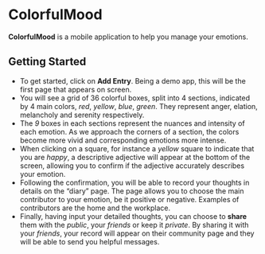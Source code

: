 # ColorfulMood
**ColorfulMood** is a mobile application to help you manage your emotions.

## Getting Started
* To get started, click on **Add Entry**. Being a demo app, this will be the first page that appears on screen.
* You will see a grid of 36 colorful boxes, split into 4 sections, indicated by 4 main colors, 
  *red*, *yellow*, *blue*, *green*. They represent anger, elation, melancholy and serenity respectively.
* The *9* boxes in each sections represent the nuances and intensity of each emotion. 
  As we approach the corners of a section, the colors become more vivid
  and corresponding emotions more intense.
* When clicking on a square, for instance a *yellow* square to indicate that you are *happy*, 
  a descriptive adjective will appear at the bottom of the screen, allowing you to confirm if the 
  adjective accurately describes your emotion.
* Following the confirmation, you will be able to record your thoughts in details on the “diary” page. 
  The page allows you to choose the main contributor to your emotion, be it positive or negative. 
  Examples of contributors are the home and the workplace.
* Finally, having input your detailed thoughts, you can choose to **share** them with the *public*, 
  your *friends* or keep it *private*. By sharing it with your *friends*, your record will appear on their 
  community page and they will be able to send you helpful messages.

